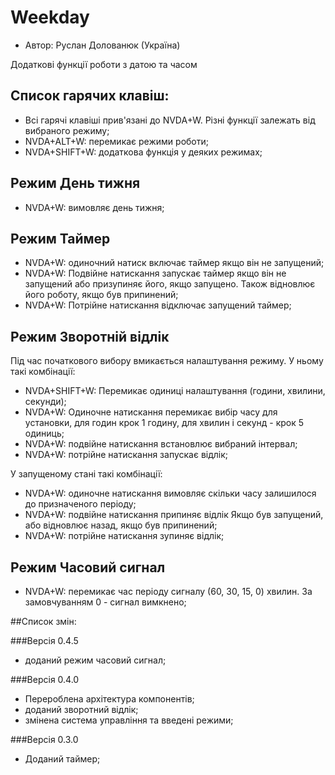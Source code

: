 # Weekday

* Автор: Руслан Долованюк (Україна)


Додаткові функції роботи з датою та часом

## Список гарячих клавіш:
* Всі гарячі клавіші прив'язані до NVDA+W. Різні функції залежать від вибраного режиму;
* NVDA+ALT+W: перемикає режими роботи;
* NVDA+SHIFT+W: додаткова функція у деяких режимах;

## Режим День тижня
* NVDA+W: вимовляє день тижня;

## Режим Таймер
* NVDA+W: одиночний натиск включає таймер якщо він не запущений;
* NVDA+W: Подвійне натискання запускає таймер якщо він не запущений або призупиняє його, якщо запущено. Також відновлює його роботу, якщо був припинений;
* NVDA+W: Потрійне натискання відключає запущений таймер;

## Режим Зворотній відлік
Під час початкового вибору вмикається налаштування режиму. У ньому такі комбінації:
* NVDA+SHIFT+W: Перемикає одиниці налаштування (години, хвилини, секунди);
* NVDA+W: Одиночне натискання перемикає вибір часу для установки, для годин крок 1 годину, для хвилин і секунд - крок 5 одиниць;
* NVDA+W: подвійне натискання встановлює вибраний інтервал;
* NVDA+W: потрійне натискання запускає відлік;

У запущеному стані такі комбінації:
* NVDA+W: одиночне натискання вимовляє скільки часу залишилося до призначеного періоду;
* NVDA+W: подвійне натискання припиняє відлік Якщо був запущений, або відновлює назад, якщо був припинений;
* NVDA+W: потрійне натискання зупиняє відлік;

## Режим Часовий сигнал
* NVDA+W: перемикає час періоду сигналу (60, 30, 15, 0) хвилин. За замовчуванням 0 - сигнал вимкнено;

##Список змін:

###Версія 0.4.5

* доданий режим часовий сигнал;

###Версія 0.4.0

* Перероблена архітектура компонентів;
* доданий зворотний відлік;
* змінена система управління та введені режими;

###Версія 0.3.0

* Доданий таймер;
